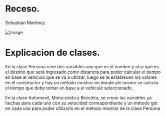 # Receso.
Sebastian Martinez

![image](https://github.com/sbeae/Receso/assets/130028710/700d616c-751f-4af9-bd73-e3dc5e453ac0)


# Explicacion de clases.

En la clase Persona cree dos variables una que es el nombre y otra que es el destino que será ingresado como distancia para poder calcular el tiempo en base al vehículo que se va a utilizar, luego se le establecen los valores en el constructor y hay un método mostrar en donde ahí mismo se calcula el tiempo que debe tomar en base a el vehículo seleccionado.

En la clase Automovil, Motocicleta y Bicicleta, se crean las variables ya hechas para cada uno con su velocidad correspondiente y un método get en cada una para poder utilizarlo en el método mostrar de la clase Persona
